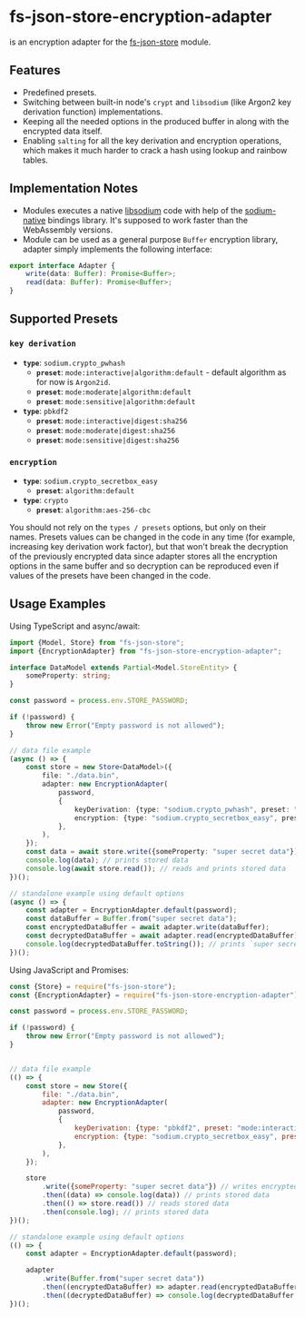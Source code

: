 # fs-json-store-encryption-adapter

is an encryption adapter for the [fs-json-store](https://github.com/vladimiry/fs-json-store) module.

## Features
- Predefined presets.
- Switching between built-in node's `crypt` and `libsodium` (like Argon2 key derivation function) implementations.
- Keeping all the needed options in the produced buffer in along with the encrypted data itself.
- Enabling `salting` for all the key derivation and encryption operations, which makes it much harder to crack a hash using lookup and rainbow tables.

## Implementation Notes
- Modules executes a native [libsodium](https://github.com/jedisct1/libsodium) code with help of the [sodium-native](https://github.com/sodium-friends/sodium-native) bindings library. It's supposed to work faster than the WebAssembly versions.
- Module can be used as a general purpose `Buffer` encryption library, adapter simply implements the following interface:
```typescript
export interface Adapter {
    write(data: Buffer): Promise<Buffer>;
    read(data: Buffer): Promise<Buffer>;
}
```

## Supported Presets

### `key derivation`
- **`type`**: `sodium.crypto_pwhash`
  - **`preset`**: `mode:interactive|algorithm:default` - default algorithm as for now is `Argon2id`.
  - **`preset`**: `mode:moderate|algorithm:default`
  - **`preset`**: `mode:sensitive|algorithm:default`
- **`type`**: `pbkdf2`
  - **`preset`**: `mode:interactive|digest:sha256`
  - **`preset`**: `mode:moderate|digest:sha256`
  - **`preset`**: `mode:sensitive|digest:sha256`

### `encryption`
- **`type`**: `sodium.crypto_secretbox_easy`
  - **`preset`**: `algorithm:default`
- **`type`**: `crypto`
  - **`preset`**: `algorithm:aes-256-cbc`

You should not rely on the `types / presets` options, but only on their names. Presets values can be changed in the code in any time (for example, increasing key derivation work factor), but that won't break the decryption of the previously encrypted data since adapter stores all the encryption options in the same buffer and so decryption can be reproduced even if values of the presets have been changed in the code.

## Usage Examples

Using TypeScript and async/await:

```typescript
import {Model, Store} from "fs-json-store";
import {EncryptionAdapter} from "fs-json-store-encryption-adapter";

interface DataModel extends Partial<Model.StoreEntity> {
    someProperty: string;
}

const password = process.env.STORE_PASSWORD;

if (!password) {
    throw new Error("Empty password is not allowed");
}

// data file example
(async () => {
    const store = new Store<DataModel>({
        file: "./data.bin",
        adapter: new EncryptionAdapter(
            password,
            {
                keyDerivation: {type: "sodium.crypto_pwhash", preset: "mode:interactive|algorithm:default"},
                encryption: {type: "sodium.crypto_secretbox_easy", preset: "algorithm:default"},
            },
        ),
    });
    const data = await store.write({someProperty: "super secret data"}); // writes encrypted data into the `./data.bin` file
    console.log(data); // prints stored data
    console.log(await store.read()); // reads and prints stored data
})();

// standalone example using default options
(async () => {
    const adapter = EncryptionAdapter.default(password);
    const dataBuffer = Buffer.from("super secret data");
    const encryptedDataBuffer = await adapter.write(dataBuffer);
    const decryptedDataBuffer = await adapter.read(encryptedDataBuffer);
    console.log(decryptedDataBuffer.toString()); // prints `super secret data`
})();
```

Using JavaScript and Promises:

```javascript
const {Store} = require("fs-json-store");
const {EncryptionAdapter} = require("fs-json-store-encryption-adapter");

const password = process.env.STORE_PASSWORD;

if (!password) {
    throw new Error("Empty password is not allowed");
}


// data file example
(() => {
    const store = new Store({
        file: "./data.bin",
        adapter: new EncryptionAdapter(
            password,
            {
                keyDerivation: {type: "pbkdf2", preset: "mode:interactive|digest:sha256"},
                encryption: {type: "sodium.crypto_secretbox_easy", preset: "algorithm:default"},
            },
        ),
    });

    store
        .write({someProperty: "super secret data"}) // writes encrypted data into the `./data.bin` file
        .then((data) => console.log(data)) // prints stored data
        .then(() => store.read()) // reads stored data
        .then(console.log); // prints stored data
})();

// standalone example using default options
(() => {
    const adapter = EncryptionAdapter.default(password);

    adapter
        .write(Buffer.from("super secret data"))
        .then((encryptedDataBuffer) => adapter.read(encryptedDataBuffer))
        .then((decryptedDataBuffer) => console.log(decryptedDataBuffer.toString())); // prints `super secret data`
})();
```
